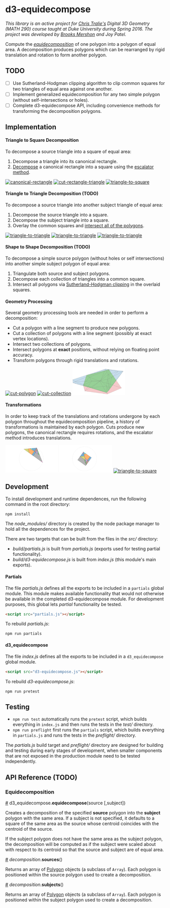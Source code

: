 # d3-equidecompose

*This library is an active project for [Chris Tralie's](http://ctralie.com) Digital 3D Geometry (MATH 290) course taught at Duke University during Spring 2016. The project was developed by [Brooks Mershon](http://brooksmershon.com) and Joy Patel.* 

Compute the *[equidecomposition](http://www.ctralie.com/Teaching/COMPSCI290/Lectures/Intro/)* of one polygon into a polygon of equal area. A decomposition produces polygons which can be rearranged by rigid translation and rotation to form another polygon.

## TODO

- [ ] Use Sutherland-Hodgman clipping algorithm to clip common squares for two triangles of equal area against one another.
- [ ] Implement generalized equidecomposition for any two simple polygon (without self-intersections or holes).
- [ ] Complete d3-equidecompose API, including convenience methods for transforming the decomposition polygons.

## Implementation

#### Triangle to Square Decomposition

To decompose a source triangle into a square of equal area:

1. Decompose a triangle into its canonical rectangle.
2. [Decompose](http://bl.ocks.org/bmershon/1bc8659b52b35b8a320f3fefb7275ef5) a canonical rectangle into a square using the [escalator method](http://www.ctralie.com/Teaching/COMPSCI290/Lectures/Intro/#rect2rect).

[<img alt="canonical-rectangle" src="https://cloud.githubusercontent.com/assets/3190945/13858265/3b91a538-ec54-11e5-9962-d1cff01b0cff.gif" width="33%">](http://bl.ocks.org/bmershon/14972d48da2c362841d6073b267c815f)
[<img alt="cut-rectangle-triangle" src="https://cloud.githubusercontent.com/assets/3190945/14405618/89bdd7ea-fe60-11e5-805a-5f7afa4e11ee.gif" width="33%">](http://bl.ocks.org/bmershon/14972d48da2c362841d6073b267c815f)
[<img alt="triangle-to-square" src="https://cloud.githubusercontent.com/assets/3190945/14765098/cc43adf2-099f-11e6-94ae-5d768bb9767f.gif" width="33%">](http://bl.ocks.org/bmershon/14972d48da2c362841d6073b267c815f)

#### Triangle to Triangle Decomposition (TODO)

To decompose a source triangle into another subject triangle of equal area:

1. Decompose the source triangle into a square.
2. Decompose the subject triangle into a square.
3. Overlay the common squares and [intersect all of the polygons](http://bl.ocks.org/bmershon/73a90dd4229f8941b7f79df8b2c8505d).

[<img alt="triangle-to-triangle" src="https://cloud.githubusercontent.com/assets/3190945/14940273/c5f8d960-0f3d-11e6-8988-ffad88c74f6d.png" width="33%">]()
[<img alt="triangle-to-triangle" src="https://cloud.githubusercontent.com/assets/3190945/14940273/c5f8d960-0f3d-11e6-8988-ffad88c74f6d.png" width="33%">]()
[<img alt="triangle-to-triangle" src="https://cloud.githubusercontent.com/assets/3190945/14940282/2a7315fe-0f3e-11e6-962a-7fca3dc976ca.png" width="33%">]()

#### Shape to Shape Decomposition (TODO)

To decompose a simple source polygon (without holes or self intersections) into another simple subject polygon of equal area:

1. Triangulate both source and subject polygons.
2. Decompose each collection of triangles into a common square.
3. Intersect all polygons via [Sutherland-Hodgman clipping](http://bl.ocks.org/bmershon/73a90dd4229f8941b7f79df8b2c8505d) in the overlaid squares.

#### Geometry Processing

Several geometry processing tools are needed in order to perform a decomposition:

- Cut a polygon with a line segment to produce new polygons.
- Cut a collection of polygons with a line segment (possibly at exact vertex locations).
- Intersect two collections of polygons.
- Intersect polygons at **exact** positions, without relying on floating point accuracy.
- Transform polygons through rigid translations and rotations.

[<img alt="cut-polygon" src="https://cloud.githubusercontent.com/assets/3190945/14469966/0261bbc0-00b5-11e6-842e-2a5cacc62ef5.gif" width="33%">](http://bl.ocks.org/bmershon/73a90dd4229f8941b7f79df8b2c8505d)
[<img alt="cut-collection" src="https://cloud.githubusercontent.com/assets/3190945/14515082/72a69648-01c4-11e6-893c-93258826d474.gif" width="33%">](http://bl.ocks.org/bmershon/73a90dd4229f8941b7f79df8b2c8505d)
[<img alt="sutherland-hodgman" src="https://github.com/bmershon/d3-equidecompose/raw/master/img/sutherland-hodgman.png" width="33%">](http://bl.ocks.org/bmershon/73a90dd4229f8941b7f79df8b2c8505d)

#### Transformations

In order to keep track of the translations and rotations undergone by each polygon throughout the equidecomposition pipeline, a history of transformations is maintained by each polygon. Cuts produce new polygons, the canonical rectangle requires rotations, and the escalator method introduces translations.

[<img alt="triangle" src="https://github.com/bmershon/d3-equidecompose/raw/master/img/triangle.png" width="33%">](http://bl.ocks.org/bmershon/1bc8659b52b35b8a320f3fefb7275ef5)
[<img alt="square" src="https://github.com/bmershon/d3-equidecompose/raw/master/img/square.png" width="33%">](http://bl.ocks.org/bmershon/1bc8659b52b35b8a320f3fefb7275ef5)
[<img alt="triangle-to-square" src="https://cloud.githubusercontent.com/assets/3190945/14924562/373fb892-0e11-11e6-87e2-92582fa2fe48.gif" width="33%">](http://bl.ocks.org/bmershon/1bc8659b52b35b8a320f3fefb7275ef5)

## Development

To install development and runtime dependences, run the following command in the root directory:

```
npm install
```

The *node_modules/* directory is created by the node package manager to hold all the dependences for the project.

There are two targets that can be built from the files in the *src/* directory:

- *build/partials.js* is built from *partials.js* (exports used for testing partial functionality).
- *build/d3-equidecompose.js* is built from *index.js* (this module's main exports).

#### Partials

The file *partials.js* defines all the exports to be included in a `partials` global module. This module makes available functionality that would not otherwise be available in the completed d3-equidecompose module. For development purposes, this global lets *partial* functionality be tested.

```html
<script src="partials.js"></script>
```

To rebuild *partials.js*:

```
npm run partials
```

#### d3_equidecompose

The file *index.js* defines all the exports to be included in a `d3_equidecompose` global module.

```html
<script src="d3-equidecompose.js"></script>
```

To rebuild *d3-equidecompose.js*:

```
npm run pretest
```

## Testing

- `npm run test` automatically runs the `pretest` script, which builds everything in `index.js` and then runs the tests in the *test/* directory.
- `npm run preflight` first runs the `partials` script, which builds everything in `partials.js` and runs the tests in the *preflight/* directory.

The *partials.js* build target and *preflight/* directory are designed for building and testing during early stages of development, when smaller components that are not exposed in the production module need to be tested independently.

## API Reference (TODO)

### Equidecomposition

<a name="equidecompose" href="#equidecompose">#</a> d3_equidecompose.<b>equidecompose</b>(source [,subject])

Creates a decomposition of the specified **source** polygon into the **subject** polygon with the same area. If a subject is not specified, it defaults to a square of the same area as the source whose centroid coincides with the centroid of the source.

If the subject polygon does not have the same area as the subject polygon, the decomposition will be computed as if the subject were scaled about with respect to its centroid so that the source and subject are of equal area.

<a name="decomposition_sources" href="#decomposition_sources">#</a> <i>decomposition</i>.<b>sources</b>()

Returns an array of [Polygon](#polygon) objects (a subclass of `Array`). Each polygon is positioned within the source polygon used to create a decomposition.

<a name="decomposition_subjects" href="#decomposition_subjects">#</a> <i>decomposition</i>.<b>subjects</b>()

Returns an array of [Polygon](#polygon) objects (a subclass of `Array`). Each polygon is positioned within the subject polygon used to create a decomposition.
